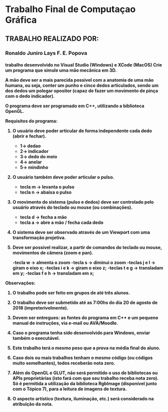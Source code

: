# Trabalho Final de Computaçao Gráfica

<h2>TRABALHO REALIZADO POR: </h2>
	<h3> Ronaldo Juniro 
	     Lays F. E. Popova</h3>
	
	
<h4> trabalho desenvolvido no Visual Studio (Windows) e XCode (MacOS)
Crie um programa que simule uma mão mecânica em 3D.  

A mão deve ser a mais parecida possível com a anatomia de uma mão humana, ou seja, conter um punho e cinco dedos articulados, sendo um dos dedos um polegar opositor (capaz de fazer um movimento de pinça com o dedo indicador). 

O programa deve ser programado em C++, utilizando a biblioteca OpenGL.

Requisitos do programa:

1) O usuário deve poder articular de forma independente cada dedo (abrir e fechar).
	- 1-> dedao
	- 2-> indicador
	- 3-> dedo do meio
	- 4-> anelar
	- 5-> mindinho
2) O usuário também deve poder articular o pulso.
	- tecla m -> levanta o pulso
	- tecla n -> abaixa o pulso
3) O movimento do sistema (pulso e dedos) deve ser controlado pelo usuário através do teclado ou mouse (ou combinações).
	- tecla d -> fecha a mão
	- tecla a -> abre a mão / fecha cada dedo
	
4) O sistema deve ser observado através de um Viewport com uma transformação projetiva.
 

5) Deve ser possível realizar, a partir de comandos do teclado ou mouse, movimentos de câmera (zoom e pan).

	-tecla w -> almenta o zoom
	-tecla s -> diminui o zoom
	-teclas j e l -> giram o eixo x;
	-teclas i e k -> giram o eixo z;
	-teclas t e g -> transladam em y;
	-teclas f e h -> transladam em x;


Observações:

1) O trabalho pode ser feito em grupos de até três alunos.

2) O trabalho deve ser submetido até as 7:00hs do dia 20 de agosto de 2018 (impreterivelmente).

3) Devem ser entregues: as fontes do programa em C++ e um pequeno manual de instruções, via e-mail ou AVA/Moodle. 

4) Caso o programa tenha sido desenvolvido para Windows, enviar também o executável.

5) Este trabalho terá o mesmo peso que a prova na média final do aluno.

6) Caso dois ou mais trabalhos tenham o mesmo código (ou códigos muito semelhantes), todos receberão nota zero.

7) Além do OpenGL e GLUT, não será permitido o uso de bibliotecas ou APIs proprietárias (isto fará com que seu trabalho receba nota zero). Só é permitida a utilização da biblioteca RgbImage (disponível junto com o Tópico 7), para a leitura de imagens de textura.

8) O aspecto artístico (textura, iluminação, etc.) será considerado na atribuição da nota.
